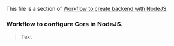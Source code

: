 This file is a section of [Workflow to create backend with NodeJS](./README.md).

### Workflow to configure Cors in NodeJS.

> Text

##### 